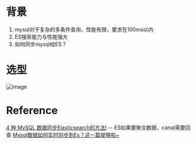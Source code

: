 # 背景
1. mysql对于复杂的多条件查询，性能有限，要求在100ms以内
2. ES搜索能力与性能强大
3. 如何同步mysql给ES？

# 选型
![image](https://github.com/hugoTQ/hugoTQ.github.io/assets/11867595/6b5b46ba-8361-410a-9212-9142b052f01b)




# Reference
[4 种 MySQL 数据同步Elasticsearch的方法!](https://zhuanlan.zhihu.com/p/598791866) -- ES如果要聚合数据，canal需要回查 
[Mysql数据如何实时同步到Es？这一篇就够啦~]([url](https://juejin.cn/post/7157732751980888094)https://juejin.cn/post/7157732751980888094)
